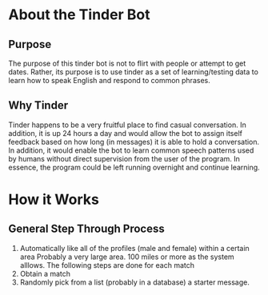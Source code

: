 # About the Tinder Bot
## Purpose
The purpose of this tinder bot is not to flirt with people or attempt to get dates. Rather, its purpose is to use tinder as a set of learning/testing data to learn how to speak English and respond to common phrases.
## Why Tinder
Tinder happens to be a very fruitful place to find casual conversation. In addition, it is up 24 hours a day and would allow the bot to assign itself feedback based on how long (in messages) it is able to hold a conversation. In addition, it would enable the bot to learn common speech patterns used by humans without direct supervision from the user of the program. In essence, the program could be left running overnight and continue learning.

# How it Works
## General Step Through Process
1. Automatically like all of the profiles (male and female) within a certain area Probably a very large area. 100 miles or more as the system alllows.
The following steps are done for each match
2. Obtain a match
3. Randomly pick from a list (probably in a database) a starter message. 


